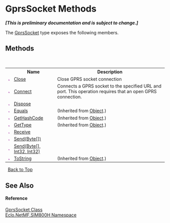 # GprsSocket Methods
 _**\[This is preliminary documentation and is subject to change.\]**_

The <a href="T_Eclo_NetMF_SIM800H_GprsSocket">GprsSocket</a> type exposes the following members.


## Methods
&nbsp;<table><tr><th></th><th>Name</th><th>Description</th></tr><tr><td>![Public method](media/pubmethod.gif "Public method")</td><td><a href="M_Eclo_NetMF_SIM800H_GprsSocket_Close">Close</a></td><td>
Close GPRS socket connection</td></tr><tr><td>![Public method](media/pubmethod.gif "Public method")</td><td><a href="M_Eclo_NetMF_SIM800H_GprsSocket_Connect">Connect</a></td><td>
Connects a GPRS socket to the specified URL and port. This operation requires that an open GPRS connection.</td></tr><tr><td>![Public method](media/pubmethod.gif "Public method")</td><td><a href="M_Eclo_NetMF_SIM800H_GprsSocket_Dispose">Dispose</a></td><td /></tr><tr><td>![Public method](media/pubmethod.gif "Public method")</td><td><a href="http://msdn2.microsoft.com/en-us/library/bsc2ak47" target="_blank">Equals</a></td><td> (Inherited from <a href="http://msdn2.microsoft.com/en-us/library/e5kfa45b" target="_blank">Object</a>.)</td></tr><tr><td>![Public method](media/pubmethod.gif "Public method")</td><td><a href="http://msdn2.microsoft.com/en-us/library/zdee4b3y" target="_blank">GetHashCode</a></td><td> (Inherited from <a href="http://msdn2.microsoft.com/en-us/library/e5kfa45b" target="_blank">Object</a>.)</td></tr><tr><td>![Public method](media/pubmethod.gif "Public method")</td><td><a href="http://msdn2.microsoft.com/en-us/library/dfwy45w9" target="_blank">GetType</a></td><td> (Inherited from <a href="http://msdn2.microsoft.com/en-us/library/e5kfa45b" target="_blank">Object</a>.)</td></tr><tr><td>![Public method](media/pubmethod.gif "Public method")</td><td><a href="M_Eclo_NetMF_SIM800H_GprsSocket_Receive">Receive</a></td><td /></tr><tr><td>![Public method](media/pubmethod.gif "Public method")</td><td><a href="M_Eclo_NetMF_SIM800H_GprsSocket_Send">Send(Byte[])</a></td><td /></tr><tr><td>![Public method](media/pubmethod.gif "Public method")</td><td><a href="M_Eclo_NetMF_SIM800H_GprsSocket_Send_1">Send(Byte[], Int32, Int32)</a></td><td /></tr><tr><td>![Public method](media/pubmethod.gif "Public method")</td><td><a href="http://msdn2.microsoft.com/en-us/library/7bxwbwt2" target="_blank">ToString</a></td><td> (Inherited from <a href="http://msdn2.microsoft.com/en-us/library/e5kfa45b" target="_blank">Object</a>.)</td></tr></table>&nbsp;
<a href="#gprssocket-methods">Back to Top</a>

## See Also


#### Reference
<a href="T_Eclo_NetMF_SIM800H_GprsSocket">GprsSocket Class</a><br /><a href="N_Eclo_NetMF_SIM800H">Eclo.NetMF.SIM800H Namespace</a><br />